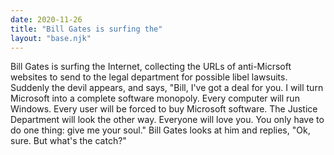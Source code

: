 ```yaml
---
date: 2020-11-26
title: "Bill Gates is surfing the"
layout: "base.njk"
---
```


Bill Gates is surfing the Internet, collecting the URLs of anti-Micrsoft
websites to send to the legal department for possible libel lawsuits. Suddenly
the devil appears, and says, "Bill, I've got a deal for you. I will turn
Microsoft into a complete software monopoly. Every computer will run Windows.
Every user will be forced to buy Microsoft software. The Justice Department
will look the other way. Everyone will love you. You only have to do one thing:
give me your soul." Bill Gates looks at him and replies, "Ok, sure. But what's
the catch?" 

